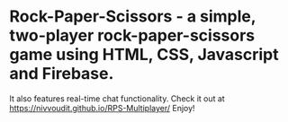 # Rock-Paper-Scissors - a simple, two-player rock-paper-scissors game using HTML, CSS, Javascript and Firebase. 

It also features real-time chat functionality. Check it out at https://nivvoudit.github.io/RPS-Multiplayer/ 
Enjoy!
